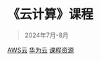 <!-- _coverpage.md -->

# 《云计算》课程

> 2024年7月-8月


[AWS云](https://awsacademy.instructure.com/)
[华为云](https://www.huaweicloud.com/)
[课程资源](#课前准备)
